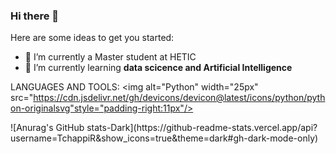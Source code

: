 ### Hi there 👋


<!-- **TchappiR/TchappiR** is a ✨ _special_ ✨ repository because its `README.md` (this file) appears on your GitHub profile. -->

Here are some ideas to get you started:
<!-- A MIEUX REMPLIR -->
- 🔭 I’m currently a Master student at HETIC
- 🌱 I’m currently learning **data scicence and Artificial Intelligence**

LANGUAGES AND TOOLS:
<img alt="Python" width="25px" src="https://cdn.jsdelivr.net/gh/devicons/devicon@latest/icons/python/python-originalsvg"style="padding-right:11px"/>
<!-- METTRE MES OUTILS ICI -->
<p></p>
![Anurag's GitHub stats-Dark](https://github-readme-stats.vercel.app/api?username=TchappiR&show_icons=true&theme=dark#gh-dark-mode-only)
